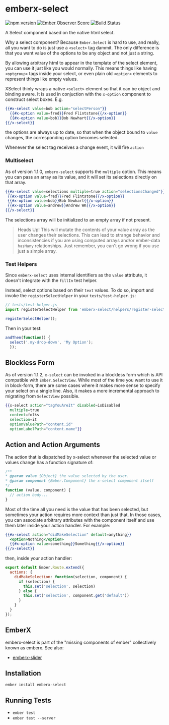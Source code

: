 # emberx-select

[![npm version](https://badge.fury.io/js/emberx-select.svg)](http://badge.fury.io/js/emberx-select)
[![Ember Observer Score](http://emberobserver.com/badges/emberx-select.svg)](http://emberobserver.com/addons/emberx-select)
[![Build Status](https://travis-ci.org/thefrontside/emberx-select.svg?branch=master)](https://travis-ci.org/thefrontside/emberx-select)

A Select component based on the native html select.

Why a select component? Because `Ember.Select` is hard to use, and
really, all you want to do is just use a `<select>` tag dammit. The
only difference is that you want value of the options to be any object
and not just a string.

By allowing arbitrary html to appear in the template of the select
element, you can use it just like you would normally. This means
things like having `<optgroup>` tags inside your select, or even plain
old `<option>` elements to represent things like empty values.

XSelect thinly wraps a native `<select>` element so that it can be object
and binding aware. It is used in conjuction with the `x-option`
component to construct select boxes. E.g.

```handlebars
{{#x-select value=bob action="selectPerson"}}
  {{#x-option value=fred}}Fred Flintstone{{/x-option}}
  {{#x-option value=bob}}Bob Newhart{{/x-option}}
{{/x-select}}
```

the options are always up to date, so that when the object bound to
`value` changes, the corresponding option becomes selected.

Whenever the select tag receives a change event, it will fire
`action`

### Multiselect

As of version 1.1.0, `emberx-select` supports the `multiple`
option. This means you can pass an array as its value, and it will set
its selections directly on that array.

```handlebars
{{#x-select value=selections multiple=true action="selectionsChanged"}}
 {{#x-option value=fred}}Fred Flintstone{{/x-option}}
 {{#x-option value=bob}}Bob Newhart{{/x-option}}
 {{#x-option value=andrew}}Andrew WK{{/x-option}}
{{/x-select}}
```

The selections array will be initialized to an empty array if not present.

> Heads Up! This will mutate the contents of your value array as the
> user changes their selections. This can lead to strange behavior and
> inconsistencies if you are using computed arrays and/or ember-data
> `hasMany` relationships. Just remember, you can't go wrong if you
> use just a simple array.

### Test Helpers

Since `emberx-select` uses internal identifiers as the `value` attribute, it
doesn't integrate with the `fillIn` test helper.

Instead, select options based on their `text` values. To do so,
import and invoke the `registerSelectHelper` in your `tests/test-helper.js`:

```js
// tests/test-helper.js
import registerSelectHelper from 'emberx-select/helpers/register-select-helper';

registerSelectHelper();
```

Then in your test:

```js
andThen(function() {
  select('.my-drop-down', 'My Option');
  });
```

## Blockless Form

As of version 1.1.2, `x-select` can be invoked in a blockless form
which is API compatible with `Ember.SelectView`. While most of the
time you want to use it in block-form, there are some cases where it
makes more sense to specify your select on a single line. Also, it
makes a more incremental approach to migrating from `SelectView` possible.

```hbs
{{x-select action="tagYouAreIt" disabled=isDisabled
  multiple=true
  content=folks
  selection=it
  optionValuePath="content.id"
  optionLabelPath="content.name"}}
```

## Action and Action Arguments

The action that is dispatched by x-select whenever the selected value or values
change has a function signature of:



```js
/**
* @param value {Object} the value selected by the user.
* @param component {Ember.Component} the x-select component itself
*/
function (value, component) {
  // action body...
}
```

Most of the time all you need is the value that has been selected, but
sometimes your action requires more context than just that. In those
cases, you can associate arbitrary attributes with the component
itself and use them later inside your action handler.  For example:

```hbs
{{#x-select action="didMakeSelection" default=anything}}
  <option>Nothing</option>
  {{#x-option value=something}}Something{{/x-option}}
{{/x-select}}
```
then, inside your action handler:

```js
export default Ember.Route.extend({
  actions: {
    didMakeSelection: function(selection, component) {
      if (selection) {
        this.set('selection', selection)
      } else {
        this.set('selection', component.get('default'))
      }
    }
  }
});
```


## EmberX

emberx-select is part of the "missing components of ember" collectively
known as emberx. See also:

* [emberx-slider](https://github.com/thefrontside/emberx-slider)

## Installation

```
ember install emberx-select
```

## Running Tests

* `ember test`
* `ember test --server`
